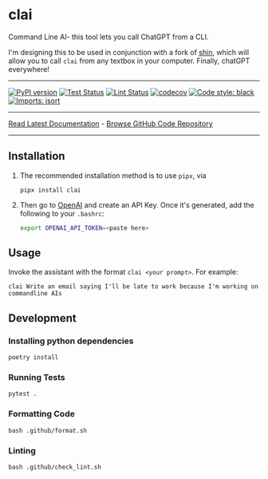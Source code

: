 # clai
Command Line AI- this tool lets you call ChatGPT from a CLI. 

I'm designing this to be used in conjunction with a fork of [shin][shin], which will allow you
to call `clai` from any textbox in your computer. Finally, chatGPT everywhere!

[shin]: https://github.com/apockill/shin
_________________

[![PyPI version](https://badge.fury.io/py/clai.svg)](http://badge.fury.io/py/clai)
[![Test Status](https://github.com/apockill/clai/workflows/Test/badge.svg?branch=main)](https://github.com/apockill/clai/actions?query=workflow%3ATest)
[![Lint Status](https://github.com/apockill/clai/workflows/Lint/badge.svg?branch=main)](https://github.com/apockill/clai/actions?query=workflow%3ALint)
[![codecov](https://codecov.io/gh/apockill/clai/branch/main/graph/badge.svg)](https://codecov.io/gh/apockill/clai)
[![Code style: black](https://img.shields.io/badge/code%20style-black-000000.svg)](https://github.com/psf/black)
[![Imports: isort](https://img.shields.io/badge/%20imports-isort-%231674b1?style=flat&labelColor=ef8336)](https://timothycrosley.github.io/isort/)
_________________

[Read Latest Documentation](https://apockill.github.io/clai/) - [Browse GitHub Code Repository](https://github.com/apockill/clai/)
_________________

## Installation
1. The recommended installation method is to use `pipx`, via
    ```
    pipx install clai
    ```

1. Then go to [OpenAI] and create an API Key. Once it's generated, add the following to 
   your `.bashrc`:
   ```bash
   export OPENAI_API_TOKEN=<paste here>
   ```

[OpenAI]: https://platform.openai.com/account/api-keys

## Usage
Invoke the assistant with the format `clai <your prompt>`. For example:
```
clai Write an email saying I'll be late to work because I'm working on commandline AIs
```

## Development

### Installing python dependencies
```shell
poetry install
```

### Running Tests
```shell
pytest .
```

### Formatting Code
```shell
bash .github/format.sh
```

### Linting
```shell
bash .github/check_lint.sh
```